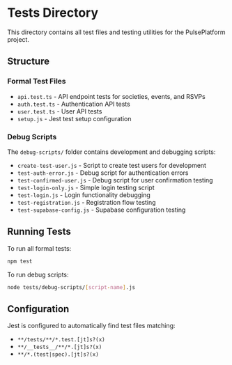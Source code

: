 # Tests Directory

This directory contains all test files and testing utilities for the PulsePlatform project.

## Structure

### Formal Test Files
- `api.test.ts` - API endpoint tests for societies, events, and RSVPs
- `auth.test.ts` - Authentication API tests
- `user.test.ts` - User API tests
- `setup.js` - Jest test setup configuration

### Debug Scripts
The `debug-scripts/` folder contains development and debugging scripts:
- `create-test-user.js` - Script to create test users for development
- `test-auth-error.js` - Debug script for authentication errors
- `test-confirmed-user.js` - Debug script for user confirmation testing
- `test-login-only.js` - Simple login testing script
- `test-login.js` - Login functionality debugging
- `test-registration.js` - Registration flow testing
- `test-supabase-config.js` - Supabase configuration testing

## Running Tests

To run all formal tests:
```bash
npm test
```

To run debug scripts:
```bash
node tests/debug-scripts/[script-name].js
```

## Configuration

Jest is configured to automatically find test files matching:
- `**/tests/**/*.test.[jt]s?(x)`
- `**/__tests__/**/*.[jt]s?(x)`
- `**/*.(test|spec).[jt]s?(x)`
